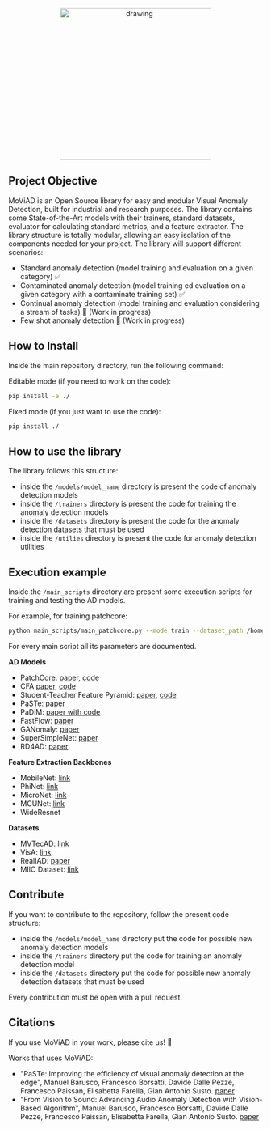 <p align="center">
<img src="https://github.com/user-attachments/assets/93cf614e-2d18-4aa3-b670-80206c03bb7c" alt="drawing" style="width:300px;"/>
</p>

## Project Objective

MoViAD is an Open Source library for easy and modular Visual Anomaly Detection, built for industrial and research purposes. 
The library contains some State-of-the-Art models with their trainers, standard datasets, evaluator for calculating standard metrics, and a feature extractor.
The library structure is totally modular, allowing an easy isolation of the components needed for your project. 
The library will support different scenarios:
* Standard anomaly detection (model training and evaluation on a given category) ✅
* Contaminated anomaly detection (model training ed evaluation on a given category with a contaminate training set) ✅
* Continual anomaly detection (model training and evaluation considering a stream of tasks) 🚧 (Work in progress)
* Few shot anomaly detection 🚧 (Work in progress)


## How to Install

Inside the main repository directory, run the following command:

Editable mode (if you need to work on the code):

```bash
pip install -e ./
```

Fixed mode (if you just want to use the code):

```bash
pip install ./
```

## How to use the library

The library follows this structure:
- inside the <code>/models/model_name</code> directory is present the code of anomaly detection models
- inside the <code>/trainers</code> directory is present the code for training the anomaly detection models
- inside the <code>/datasets</code> directory is present the code for the anomaly detection datasets that must be used
- inside the <code>/utilies</code> directory is present the code for anomaly detection utilities

## Execution example

Inside the <code>/main_scripts</code> directory are present some execution scripts for training and testing the AD models. 

For example, for training patchcore: 

```bash
python main_scripts/main_patchcore.py --mode train --dataset_path /home/datasets/mvtec --category pill --backbone mobilenet_v2 --ad_layers features.4 features.7 features.10 --device cuda:0 --save_path ./patch.pt 
```

For every main script all its parameters are documented. 

**AD Models**

- PatchCore: [paper](https://openaccess.thecvf.com/content/CVPR2022/html/Roth_Towards_Total_Recall_in_Industrial_Anomaly_Detection_CVPR_2022_paper.html), [code](https://github.com/amazon-science/patchcore-inspection)
- CFA [paper](https://ieeexplore.ieee.org/abstract/document/9839549), [code](https://github.com/sungwool/CFA_for_anomaly_localization)
- Student-Teacher Feature Pyramid: [paper](https://arxiv.org/abs/2103.04257), [code](https://github.com/gdwang08/STFPM)
- PaSTe: [paper](https://arxiv.org/abs/2103.04257)
- PaDiM: [paper with code](https://paperswithcode.com/paper/padim-a-patch-distribution-modeling-framework)
- FastFlow: [paper](https://arxiv.org/abs/2111.07677)
- GANomaly: [paper](https://arxiv.org/abs/1805.06725)
- SuperSimpleNet: [paper](https://arxiv.org/abs/2408.03143)
- RD4AD: [paper](https://arxiv.org/abs/2201.10703)

**Feature Extraction Backbones**

- MobileNet: [link](https://paperswithcode.com/paper/mobilenets-efficient-convolutional-neural)
- PhiNet: [link](https://paperswithcode.com/paper/phinets-a-scalable-backbone-for-low-power-ai)
- MicroNet: [link](https://paperswithcode.com/paper/micronet-improving-image-recognition-with)
- MCUNet: [link](https://paperswithcode.com/paper/mcunet-tiny-deep-learning-on-iot-devices)
- WideResnet

**Datasets**

- MVTecAD: [link](https://paperswithcode.com/dataset/mvtecad)
- VisA: [link](https://paperswithcode.com/dataset/visa)
- RealIAD: [paper](https://arxiv.org/abs/2403.12580)
- MIIC Dataset: [link](https://github.com/wenbihan/MIIC-IAD) 

## Contribute

If you want to contribute to the repository, follow the present code structure: 
- inside the <code>/models/model_name</code> directory put the code for possible new anomaly detection models
- inside the <code>/trainers</code> directory put the code for training an anomaly detection model
- inside the <code>/datasets</code> directory put the code for possible new anomaly detection datasets that must be used

Every contribution must be open with a pull request. 

## Citations

If you use MoViAD in your work, please cite us! 🤗

Works that uses MoViAD: 
- "PaSTe: Improving the efficiency of visual anomaly detection at the edge", Manuel Barusco, Francesco Borsatti, Davide Dalle Pezze, Francesco Paissan, Elisabetta Farella, Gian Antonio Susto. [paper](https://arxiv.org/abs/2103.04257)
- "From Vision to Sound: Advancing Audio Anomaly Detection with Vision-Based Algorithm", Manuel Barusco, Francesco Borsatti, Davide Dalle Pezze, Francesco Paissan, Elisabetta Farella, Gian Antonio Susto. [paper](https://arxiv.org/pdf/2502.18328?)

